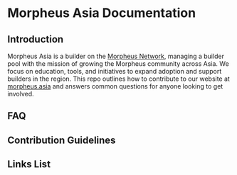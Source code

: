 # Morpheus Asia Documentation

## Introduction

Morpheus Asia is a builder on the [Morpheus Network](https://mor.org), managing a builder pool with the mission of growing the Morpheus community across Asia. We focus on education, tools, and initiatives to expand adoption and support builders in the region. This repo outlines how to contribute to our website at [morpheus.asia](https://morpheus.asia) and answers common questions for anyone looking to get involved.
## FAQ

## Contribution Guidelines

## Links List


